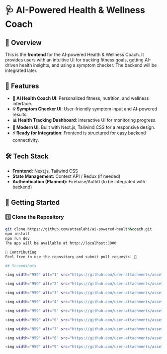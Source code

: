 # 🩺 AI-Powered Health & Wellness Coach

## 🚀 Overview
This is the **frontend** for the AI-powered Health & Wellness Coach. It provides users with an intuitive UI for tracking fitness goals, getting AI-driven health insights, and using a symptom checker. The backend will be integrated later.

## 🌟 Features
- **🤖 AI Health Coach UI**: Personalized fitness, nutrition, and wellness interface.
- **💡 Symptom Checker UI**: User-friendly symptom input and AI-powered results.
- **📊 Health Tracking Dashboard**: Interactive UI for monitoring progress.
- **🎨 Modern UI**: Built with Next.js, Tailwind CSS for a responsive design.
- **⚡ Ready for Integration**: Frontend is structured for easy backend connectivity.

## 🛠️ Tech Stack
- **Frontend:** Next.js, Tailwind CSS
- **State Management:** Context API / Redux (if needed)
- **Authentication (Planned):** Firebase/Auth0 (to be integrated with backend)

## 🚀 Getting Started

### **1️⃣ Clone the Repository**
```sh
git clone https://github.com/attaelahi/ai-powered-health&coach.git
npm install
npm run dev
The app will be available at http://localhost:3000

🤝 Contributing
Feel free to use the repository and submit pull requests! 🚀

## Screenshots

<img width="959" alt="1" src="https://github.com/user-attachments/assets/a7a3086d-212b-46b6-ba27-7ded5ee80b9c" />

<img width="959" alt="2" src="https://github.com/user-attachments/assets/212bfac3-48b0-4536-b162-81be6837ae00" />

<img width="959" alt="3" src="https://github.com/user-attachments/assets/71577d35-3e4a-4450-8386-3cb90782cd26" />

<img width="959" alt="4" src="https://github.com/user-attachments/assets/b05e5a63-1443-4ad8-a9a1-0d1233ddfc3f" />

<img width="959" alt="5" src="https://github.com/user-attachments/assets/1de809d4-2108-4da6-a896-c6f80c8b0697" />

<img width="959" alt="6" src="https://github.com/user-attachments/assets/9c047b0e-b3d6-4f63-800d-c5a23059d9ab" />

<img width="959" alt="7" src="https://github.com/user-attachments/assets/0ce676fc-1a50-4057-a6d8-48187fa812e4" />

<img width="959" alt="8" src="https://github.com/user-attachments/assets/8a1b81cf-4a77-4a0a-b935-dc05cc25aa86" />

<img width="959" alt="9" src="https://github.com/user-attachments/assets/7a203837-7d7a-403e-b9e5-c8718ea2d36f" />
